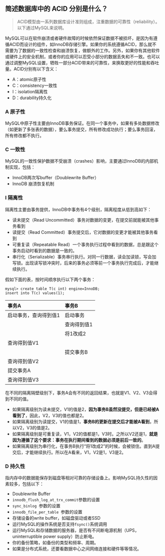 ## 简述数据库中的 ACID 分别是什么？
>ACID模型由一系列数据库设计准则组成，注重数据的可靠性（reliability）。以下通过MySQL来说明。

MySQL可以在软件崩溃或者硬件故障的时候依然保证数据不被损坏，是因为有遵循ACID而设计的组件，如InnoDB存储引擎。如果你的系统遵循ACID，那么就不需要为了数据的一致性检查和崩溃恢复，做额外的工作。另外，如果你有其他软件或硬件上的安全机制，或者你的应用可以忍受小部分的数据丢失和不一致。也可以通过调整MySQL设置，牺牲一部分ACID带来的可靠性，来换取更好的性能和吞吐量。ACID分别有以下含义：

- A：atomic原子性
- C：consistency一致性
- I：isolation隔离性
- D：durability持久化

### A 原子性
MySQL中原子性主要由InnoDB事务保证。在同一个事务中，如果有多处数据修改（如更新了多张表的数据），要么事务提交，所有修改成功执行；要么事务回滚，所有修改都不执行。
### C 一致性
MySQL的一致性保护数据不受崩溃（crashes）影响，主要通过InnoDB的内部机制实现，包括：

- InnoDB两次写buffer（Doublewrite Buffer）
- InnoDB 崩溃恢复机制

### I 隔离性
隔离性主要由事务提供，InnoDB中事务有4个级别，隔离程度从低到高如下：

- 读未提交（Read Uncommitted）事务对数据的变更，在提交前就能被其他事务看到
- 读提交（Read Committed）事务提交后，它对数据的变更才能被其他事务看到
- 可重复读（Repeatable Read）一个事务执行过程中看到的数据，总是跟这个事务启动时看到的数据是一致的。
- 串行化（Serializable）事务串行执行。对同一行数据，读会加读锁，写会加写锁。出现读写锁冲突时，后来的事务必须等前一个事务执行完成后，才能继续执行。

假如下面的表，按时间顺序执行以下两个事务：

```
mysql> create table T(c int) engine=InnoDB;
insert into T(c) values(1);
```

|事务A|事务B|
|:--|:--|
|启动事务，查询得到值1|启动事务|
||查询得到值1|
||将1改成2|
|查询得到值V1||
||提交事务B|
|查询得到值V2||
|提交事务A||
|查询得到值V3||

在不同的隔离隔壁级别下，事务A会有不同的返回结果，也就是V1、V2、V3会得到不同的值。

- 如果隔离级别为读未提交，V1的值是2，**因为事务B虽然没提交，但是已经被A看到了**，因此，V2，V3的值也都是2。
- 如果隔离级别为读提交，V1的值是1，**事务B的更新在提交后才能被A看到**，所以V2，V3的值是2。
- 如果隔离级别是可重复读，V1，V2的值都是1，V3时。之所以V2还是1，**就是因为遵循了这个要求：事务在执行期间看到的数据必须是前后一致的**。
- 如果隔离级别为串行化，在事务B执行“将1改成2”的时候，会被锁住。直到A提交后，才能继续执行。所以在A看来，V1，V2是1，V3是2。

### D 持久性
指内存中的数据能保存到磁盘等相对可靠的存储设备上。影响MySQL持久性的因素较多，包括以下：

- Doublewrite Buffer
- ``` innodb_flush_log_at_trx_commit ```参数的设置
- ``` sync_binlog  ```参数的设置
- ``` innodb_file_per_table  ```参数的设置
- 存储设备的write buffer，如磁盘驱动或者SSD
- 运行MySQL的操作系统是否支持```fsync()```系统调用
- 运行MySQL和存储数据的服务器，是否有不间断电源机制（UPS，uninterruptible power supply）防止断电。
- 你的备份策略，如备份的类型和频率、周期。
- 如果是分布式系统，还要看数据中心之间网络连接和硬件等等情况。